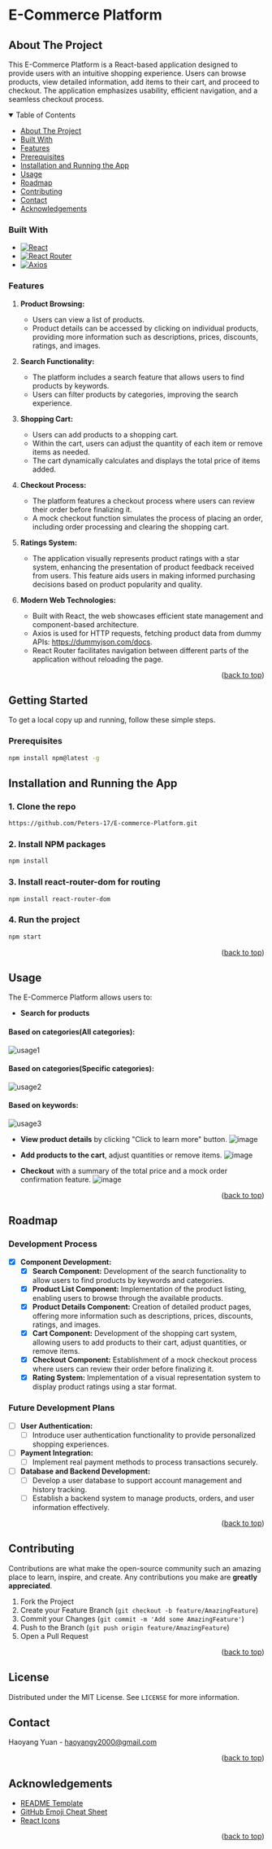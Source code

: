 # E-Commerce Platform

## About The Project

This E-Commerce Platform is a React-based application designed to provide users with an intuitive shopping experience. Users can browse products, view detailed information, add items to their cart, and proceed to checkout. The application emphasizes usability, efficient navigation, and a seamless checkout process.

<a name="readme-top"></a>

<details open>
<summary>Table of Contents</summary>
<ul>
  <li><a href="#about-the-project">About The Project</a></li>
  <li><a href="#built-with">Built With</a></li>
  <li><a href="#features">Features</a></li>
  <li><a href="#prerequisites">Prerequisites</a></li>
  <li><a href="#installation-and-running-the-app">Installation and Running the App</a></li>
  <li><a href="#usage">Usage</a></li>
  <li><a href="#roadmap">Roadmap</a></li>
  <li><a href="#contributing">Contributing</a></li>
  <li><a href="#contact">Contact</a></li>
  <li><a href="#acknowledgements">Acknowledgements</a></li>
</ul>
</details>

### Built With

* [![React][React.js]][React-url]
* [![React Router][ReactRouter-dom.js]][ReactRouter-dom-url]
* [![Axios][Axios.js]][Axios-url]

### Features

1. **Product Browsing:**
   - Users can view a list of products.
   - Product details can be accessed by clicking on individual products, providing more information such as descriptions, prices, discounts, ratings, and images.

2. **Search Functionality:**
   - The platform includes a search feature that allows users to find products by keywords.
   - Users can filter products by categories, improving the search experience.

3. **Shopping Cart:**
   - Users can add products to a shopping cart.
   - Within the cart, users can adjust the quantity of each item or remove items as needed.
   - The cart dynamically calculates and displays the total price of items added.

4. **Checkout Process:**
   - The platform features a checkout process where users can review their order before finalizing it.
   - A mock checkout function simulates the process of placing an order, including order processing and clearing the shopping cart.

5. **Ratings System:**
   - The application visually represents product ratings with a star system, enhancing the presentation of product feedback received from users. This feature aids users in making informed purchasing decisions based on product popularity and quality.

6. **Modern Web Technologies:**
   - Built with React, the web showcases efficient state management and component-based architecture.
   - Axios is used for HTTP requests, fetching product data from dummy APIs: https://dummyjson.com/docs.
   - React Router facilitates navigation between different parts of the application without reloading the page.

<p align="right">(<a href="#readme-top">back to top</a>)</p>

## Getting Started

To get a local copy up and running, follow these simple steps.

### Prerequisites

```sh
npm install npm@latest -g
```
## Installation and Running the App

### 1. Clone the repo

```sh
https://github.com/Peters-17/E-commerce-Platform.git
```
### 2. Install NPM packages

```sh
npm install
```
### 3. Install react-router-dom for routing

```sh
npm install react-router-dom

```

### 4. Run the project

```sh
npm start

```

<p align="right">(<a href="#readme-top">back to top</a>)</p>


## Usage

The E-Commerce Platform allows users to:

- **Search for products**
  
#### Based on categories(All categories):
![usage1](https://github.com/Peters-17/E-commerce-Platform/assets/85666623/740adb96-1225-469a-922c-cc0fe7407de5)

#### Based on categories(Specific categories):
![usage2](https://github.com/Peters-17/E-commerce-Platform/assets/85666623/4c43be4b-2a75-4d02-91ad-8978f1d16301)

#### Based on keywords:
![usage3](https://github.com/Peters-17/E-commerce-Platform/assets/85666623/3bf019ea-84f0-4236-bd25-e26f815bbfa6)


- **View product details** by clicking "Click to learn more" button.
![image](https://github.com/Peters-17/E-commerce-Platform/assets/85666623/f300f7b7-a762-44f1-b820-e4ab46a18f25)

- **Add products to the cart**, adjust quantities or remove items.
![image](https://github.com/Peters-17/E-commerce-Platform/assets/85666623/b9244009-e06f-4b52-95f1-40a13172ea3d)

- **Checkout** with a summary of the total price and a mock order confirmation feature.
![image](https://github.com/Peters-17/E-commerce-Platform/assets/85666623/8fc4189f-728a-4d36-be89-128e2a6940c8)

<p align="right">(<a href="#readme-top">back to top</a>)</p>

## Roadmap

### Development Process

- [x] **Component Development:**
  - [x] **Search Component:** Development of the search functionality to allow users to find products by keywords and categories.
  - [x] **Product List Component:** Implementation of the product listing, enabling users to browse through the available products.
  - [x] **Product Details Component:** Creation of detailed product pages, offering more information such as descriptions, prices, discounts, ratings, and images.
  - [x] **Cart Component:** Development of the shopping cart system, allowing users to add products to their cart, adjust quantities, or remove items.
  - [x] **Checkout Component:** Establishment of a mock checkout process where users can review their order before finalizing it.
  - [x] **Rating System:** Implementation of a visual representation system to display product ratings using a star format.
  
### Future Development Plans

- [ ] **User Authentication:**
  - [ ] Introduce user authentication functionality to provide personalized shopping experiences.
- [ ] **Payment Integration:**
  - [ ] Implement real payment methods to process transactions securely.
- [ ] **Database and Backend Development:**
  - [ ] Develop a user database to support account management and history tracking.
  - [ ] Establish a backend system to manage products, orders, and user information effectively.

<p align="right">(<a href="#readme-top">back to top</a>)</p>

## Contributing

Contributions are what make the open-source community such an amazing place to learn, inspire, and create. Any contributions you make are **greatly appreciated**.

1. Fork the Project
2. Create your Feature Branch (`git checkout -b feature/AmazingFeature`)
3. Commit your Changes (`git commit -m 'Add some AmazingFeature'`)
4. Push to the Branch (`git push origin feature/AmazingFeature`)
5. Open a Pull Request

<p align="right">(<a href="#readme-top">back to top</a>)</p>

## License

Distributed under the MIT License. See `LICENSE` for more information.

## Contact

Haoyang Yuan - haoyangy2000@gmail.com

<p align="right">(<a href="#readme-top">back to top</a>)</p>

## Acknowledgements

- [README Template](https://github.com/othneildrew/Best-README-Template)
- [GitHub Emoji Cheat Sheet](https://www.webpagefx.com/tools/emoji-cheat-sheet)
- [React Icons](https://react-icons.github.io/react-icons/search)

<p align="right">(<a href="#readme-top">back to top</a>)</p>

[React.js]: https://img.shields.io/badge/React-20232A?style=for-the-badge&logo=react&logoColor=61DAFB
[React-url]: https://reactjs.org/
[Axios.js]: https://img.shields.io/badge/Axios-5A29E4?style=for-the-badge&logo=axios&logoColor=white
[Axios-url]: https://axios-http.com/
[ReactRouter-dom.js]: https://img.shields.io/badge/React_Router-CA4245?style=for-the-badge&logo=react-router&logoColor=white
[ReactRouter-dom-url]: https://reactrouter.com/

